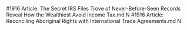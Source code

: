 #1916
Article: The Secret IRS Files Trove of Never-Before-Seen Records Reveal How the Wealthiest Avoid Income Tax.md N
#1916
Article: Reconciling Aboriginal Rights with International Trade Agreements.md N
